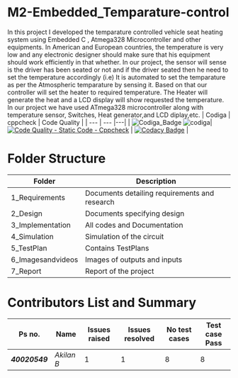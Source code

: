 # M2-Embedded_Temparature-control
In this project I developed the temparature controlled vehicle seat heating system using Embedded C , Atmega328 Microcontroller and other equipments. In American and European countries, the temperature is very low and any electronic designer should make sure that his equipment should work efficiently in that whether. In our project, the sensor will sense is the driver has been seated or not and if the driver seated then he need to set the temperature accordingly (i.e) It is automated to set the temparature as per the Atmospheric temparature by sensing it. Based on that our controller will set the heater to required temperature. The Heater will generate the heat and a LCD display will show requested the temperature. In our project we have used ATmega328 microcontroller along with temperature sensor, Switches, Heat generator,and LCD diplay,etc.
| Codiga | cppcheck | Code Quality |
| --- | --- |---|
| ![Codiga_Badge](https://api.codiga.io/project/30295/score/svg) ![codiga](https://api.codiga.io/project/30295/status/svg)| [![Code Quality - Static Code - Cppcheck](https://github.com/Akilan-droid/M2-Embedded_Temparature-control/actions/workflows/cppcheck.yml/badge.svg)](https://github.com/Akilan-droid/M2-Embedded_Temparature-control/actions/workflows/cppcheck.yml)   |  [![Codacy Badge](https://app.codacy.com/project/badge/Grade/adc83b49da084abf8f2f92f3d7c92fde)](https://www.codacy.com/gh/Akilan-droid/M2-Embedded_Temparature-control/dashboard?utm_source=github.com&amp;utm_medium=referral&amp;utm_content=Akilan-droid/M2-Embedded_Temparature-control&amp;utm_campaign=Badge_Grade)  |
# Folder Structure
| Folder | Description |
| ---- | ---- |
| 1_Requirements | Documents detailing requirements and research |
| 2_Design | Documents specifying design |
| 3_Implementation | All codes and Documentation |
| 4_Simulation | Simulation of the circuit  |
| 5_TestPlan | Contains TestPlans |
| 6_Imagesandvideos | Images of outputs and inputs |
| 7_Report| Report of the project |

# Contributors List and Summary
| Ps no. | Name | Issues raised | Issues resolved | No test cases | Test case Pass |
| ---- | ---- | ---- | ---- | ---- | ---- |
| **_40020549_** | *Akilan B* | 1 | 1 | 8 | 8 |
